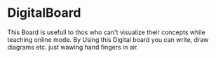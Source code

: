 # DigitalBoard
 
This Board Is usefull to thos who can't visualize their concepts while teaching online mode. 
By Using this Digital board you can write, draw diagrams etc. just wawing hand fingers in air.
